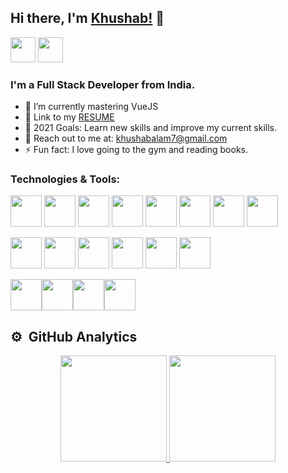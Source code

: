 ## Hi there, I'm [Khushab!](https://github.com/khushab) 👋

[<img src="https://logo.letskhabar.com/img?tool=linkedin&acol=gold" width="40px">](https://www.linkedin.com/in/khushab/)
[<img src="https://logo.letskhabar.com/img?tool=globe&acol=gold" width="40px">](https://portfolio-3f554.web.app/)
<br />

### I'm a Full Stack Developer from India.

- 🌱 I’m currently mastering VueJS
- 📰 Link to my [RESUME](https://drive.google.com/file/d/1zRUG4S2wYMKa3N7AjVR07npfk6SQxOHD/view?usp=sharing)
- 🥅 2021 Goals: Learn new skills and improve my current skills.
- 📝 Reach out to me at: khushabalam7@gmail.com
- ⚡ Fun fact: I love going to the gym and reading books.
  <br />

### Technologies & Tools:
<img src="https://logo.letskhabar.com/img/?tool=vue-js&&acol=gold" width="50px"> <img src="https://logo.letskhabar.com/img?tool=react&acol=gold" width="50px"> <img src="https://logo.letskhabar.com/img/?tool=angularjs&acol=gold" width="50px"> <img src="https://logo.letskhabar.com/img?tool=node&acol=gold" width="50px"> <img src="https://logo.letskhabar.com/img?tool=mongodb&acol=gold" width="50px"> <img src="https://logo.letskhabar.com/img/?tool=postgresql&acol=gold" width="50px"> <img src="https://logo.letskhabar.com/img?tool=bootstrap&acol=gold" width="50px"> <img src="https://logo.letskhabar.com/img/?tool=sass&acol=gold" width="50px">

<img src="https://logo.letskhabar.com/img?tool=html&acol=gold" width="50px"> <img src="https://logo.letskhabar.com/img?tool=css&acol=gold" width="50px"> <img src="https://logo.letskhabar.com/img?tool=js&acol=gold" width="50px"> <img src="https://logo.letskhabar.com/img/?tool=c-programming&acol=gold" width="50px"> <img src="https://logo.letskhabar.com/img/?tool=c-plus&acol=gold" width="50px"> <img src="https://logo.letskhabar.com/img?tool=python&acol=gold" width="50px">

<img src="https://logo.letskhabar.com/img/?tool=vs-code&acol=gold" width="50px"><img src="https://logo.letskhabar.com/img?tool=git&acol=gold" width="50px"><img src="https://logo.letskhabar.com/img?tool=github&acol=gold" width="50px"><img src="https://logo.letskhabar.com/img?tool=firebase&acol=gold" width="50px"> 

## ⚙️ &nbsp;GitHub Analytics

<p align="center">
<a href="https://github.com/khushab">
  <img height="170em" src="https://github-readme-stats-eight-theta.vercel.app/api?username=khushab&show_icons=true&theme=algolia&include_all_commits=true&count_private=true"/>
  <img height="170em" src="https://github-readme-stats-eight-theta.vercel.app/api/top-langs/?username=khushab&layout=compact&langs_count=8&theme=algolia"/>
</a>
</p>

